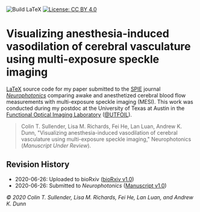 ![Build LaTeX](https://github.com/shiruken/visualizing-anesthesia-induced-vasodilation-of-cerebral-vasculature-using-mesi/workflows/Build%20LaTeX/badge.svg?branch=master) [![License: CC BY 4.0](https://img.shields.io/badge/License-CC%20BY%204.0-lightgrey.svg)](https://creativecommons.org/licenses/by/4.0/)

# Visualizing anesthesia-induced vasodilation of cerebral vasculature using multi-exposure speckle imaging

[LaTeX](https://www.latex-project.org/) source code for my paper submitted to the [SPIE](https://spie.org/) journal [_Neurophotonics_](https://www.spiedigitallibrary.org/journals/neurophotonics) comparing awake and anesthetized cerebral blood flow measurements with multi-exposure speckle imaging (MESI). This work was conducted during my postdoc at the University of Texas at Austin in the [Functional Optical Imaging Laboratory](https://foil.bme.utexas.edu/) ([@UTFOIL](https://github.com/utfoil)).

> Colin T. Sullender, Lisa M. Richards, Fei He, Lan Luan, Andrew K. Dunn, "Visualizing anesthesia-induced vasodilation of cerebral vasculature using multi-exposure speckle imaging," Neurophotonics (_Manuscript Under Review_).

## Revision History

* 2020-06-26: Uploaded to bioRxiv ([bioRxiv v1.0](https://github.com/shiruken/visualizing-anesthesia-induced-vasodilation-of-cerebral-vasculature-using-mesi/releases/tag/v1.0-bioRxiv))
* 2020-06-26: Submitted to _Neurophotonics_ ([Manuscript v1.0](https://github.com/shiruken/visualizing-anesthesia-induced-vasodilation-of-cerebral-vasculature-using-mesi/releases/tag/v1.0))

_© 2020 Colin T. Sullender, Lisa M. Richards, Fei He, Lan Luan, and Andrew K. Dunn_